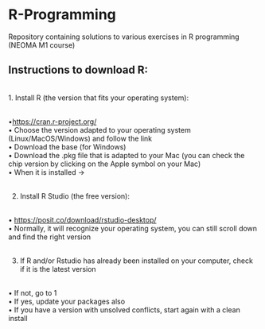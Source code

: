 # R-Programming
Repository containing solutions to various exercises in R programming (NEOMA M1 course)

<h2> Instructions to download R: </h2> <br>
1. Install R (the version that fits your operating system): <br><br>

•https://cran.r-project.org/ <br>
• Choose the version adapted to your operating system (Linux/MacOS/Windows) and follow the link <br>
• Download the base (for Windows) <br>
• Download the .pkg file that is adapted to your Mac (you can check the chip version by clicking on the Apple symbol on your Mac) <br>
• When it is installed -> <br><br>

2. Install R Studio (the free version):<br><br>

• https://posit.co/download/rstudio-desktop/<br>
• Normally, it will recognize your operating system, you can still scroll down and find the right version<br><br>

3. If R and/or Rstudio has already been installed on your computer, check if it is the latest version <br><br>

• If not, go to 1 <br>
• If yes, update your packages also <br>
• If you have a version with unsolved conflicts, start again with a clean install <br>
